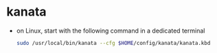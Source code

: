 # kanata

- on Linux, start with the following command in a dedicated terminal
  ```sh
  sudo /usr/local/bin/kanata --cfg $HOME/config/kanata/kanata.kbd
  ```
